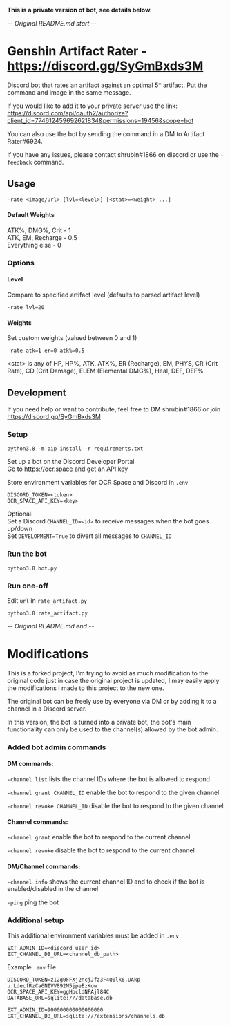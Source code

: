 **This is a private version of bot, see details below.**

*-- Original README.md start --*

# Genshin Artifact Rater - https://discord.gg/SyGmBxds3M

Discord bot that rates an artifact against an optimal 5* artifact. Put the command and image in the same message.

If you would like to add it to your private server use the link: \
https://discord.com/api/oauth2/authorize?client_id=774612459692621834&permissions=19456&scope=bot

You can also use the bot by sending the command in a DM to Artifact Rater#6924.

If you have any issues, please contact shrubin#1866 on discord or use the `-feedback` command.

## Usage

```
-rate <image/url> [lvl=<level>] [<stat>=<weight> ...]
```

#### Default Weights

ATK%, DMG%, Crit - 1 \
ATK, EM, Recharge - 0.5 \
Everything else - 0

### Options
#### Level
Compare to specified artifact level (defaults to parsed artifact level)
```
-rate lvl=20
```

#### Weights
Set custom weights (valued between 0 and 1)
```
-rate atk=1 er=0 atk%=0.5
```
\<stat> is any of HP, HP%, ATK, ATK%, ER (Recharge), EM, PHYS, CR (Crit Rate), CD (Crit Damage), ELEM (Elemental DMG%), Heal, DEF, DEF%

## Development
If you need help or want to contribute, feel free to DM shrubin#1866 or join https://discord.gg/SyGmBxds3M

### Setup
```
python3.8 -m pip install -r requirements.txt
```

Set up a bot on the Discord Developer Portal \
Go to https://ocr.space and get an API key

Store environment variables for OCR Space and Discord in `.env`
```
DISCORD_TOKEN=<token>
OCR_SPACE_API_KEY=<key>
```

Optional: \
Set a Discord `CHANNEL_ID=<id>` to receive messages when the bot goes up/down \
Set `DEVELOPMENT=True` to divert all messages to `CHANNEL_ID`

### Run the bot
```
python3.8 bot.py
```

### Run one-off
Edit `url` in `rate_artifact.py`
```
python3.8 rate_artifact.py
```

*-- Original README.md end --*

# Modifications
This is a forked project, I&#39;m trying to avoid as much modification to the original code just in case the original project is updated, I may easily apply the modifications I made to this project to the new one.

The original bot can be freely use by everyone via DM or by adding it to a channel in a Discord server.

In this version, the bot is turned into a private bot, the bot&#39;s main functionality can only be used to the channel(s) allowed by the bot admin.

### Added bot admin commands

#### DM commands:

`-channel list` lists the channel IDs where the bot is allowed to respond

`-channel grant CHANNEL_ID` enable the bot to respond to the given channel

`-channel revoke CHANNEL_ID` disable the bot to respond to the given channel

#### Channel commands:

`-channel grant` enable the bot to respond to the current channel

`-channel revoke` disable the bot to respond to the current channel

#### DM/Channel commands:

`-channel info` shows the current channel ID and to check if the bot is enabled/disabled in the channel

`-ping` ping the bot

### Additional setup

This additional environment variables must be added in `.env`
```
EXT_ADMIN_ID=<discord_user_id>
EXT_CHANNEL_DB_URL=<channel_db_path>
```

Example `.env` file
```
DISCORD_TOKEN=zI2g0FFXj2ncjJfz3F4Q0lk6.UAkp-u.LdecfRzCa6NIVV892M5jpeEzKow
OCR_SPACE_API_KEY=ggHpcldNFAjl84C
DATABASE_URL=sqlite:///database.db

EXT_ADMIN_ID=900000000000000000
EXT_CHANNEL_DB_URL=sqlite:///extensions/channels.db
```
